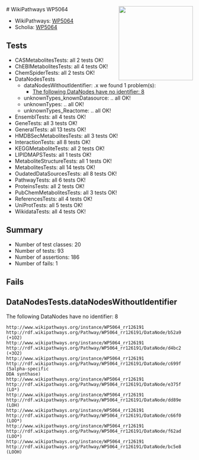 <img style="float: right; width: 200px" src="https://upload.wikimedia.org/wikipedia/commons/thumb/8/83/Wplogo_with_text_500.png/640px-Wplogo_with_text_500.png" />
# WikiPathways WP5064

* WikiPathways: [WP5064](https://wikipathways.org/pathways/WP5064)
* Scholia: [WP5064](https://scholia.toolforge.org/wikipathways/WP5064)
## Tests
* CASMetabolitesTests: all 2 tests OK!
* ChEBIMetabolitesTests: all 4 tests OK!
* ChemSpiderTests: all 2 tests OK!
* DataNodesTests
    * dataNodesWithoutIdentifier: .x we found 1 problem(s):
        * [The following DataNodes have no identifier: 8](#d2d32fa7)
    * unknownTypes_knownDatasource: .. all OK!
    * unknownTypes: .. all OK!
    * unknownTypes_Reactome: .. all OK!
* EnsemblTests: all 4 tests OK!
* GeneTests: all 3 tests OK!
* GeneralTests: all 13 tests OK!
* HMDBSecMetabolitesTests: all 3 tests OK!
* InteractionTests: all 8 tests OK!
* KEGGMetaboliteTests: all 2 tests OK!
* LIPIDMAPSTests: all 1 tests OK!
* MetaboliteStructureTests: all 1 tests OK!
* MetabolitesTests: all 14 tests OK!
* OudatedDataSourcesTests: all 8 tests OK!
* PathwayTests: all 6 tests OK!
* ProteinsTests: all 2 tests OK!
* PubChemMetabolitesTests: all 3 tests OK!
* ReferencesTests: all 4 tests OK!
* UniProtTests: all 5 tests OK!
* WikidataTests: all 4 tests OK!


## Summary

* Number of test classes: 20
* Number of tests: 93
* Number of assertions: 186
* Number of fails: 1

## Fails

<a name="d2d32fa7" />

## DataNodesTests.dataNodesWithoutIdentifier

The following DataNodes have no identifier: 8
```
http://www.wikipathways.org/instance/WP5064_rr126191 http://rdf.wikipathways.org/Pathway/WP5064_rr126191/DataNode/b52a9 (+1O2)
http://www.wikipathways.org/instance/WP5064_rr126191 http://rdf.wikipathways.org/Pathway/WP5064_rr126191/DataNode/d4bc2 (+3O2)
http://www.wikipathways.org/instance/WP5064_rr126191 http://rdf.wikipathways.org/Pathway/WP5064_rr126191/DataNode/c699f (5alpha-specific
DDA synthase)
http://www.wikipathways.org/instance/WP5064_rr126191 http://rdf.wikipathways.org/Pathway/WP5064_rr126191/DataNode/e375f (LO*)
http://www.wikipathways.org/instance/WP5064_rr126191 http://rdf.wikipathways.org/Pathway/WP5064_rr126191/DataNode/dd89e (LOH)
http://www.wikipathways.org/instance/WP5064_rr126191 http://rdf.wikipathways.org/Pathway/WP5064_rr126191/DataNode/c66f0 (LOO*)
http://www.wikipathways.org/instance/WP5064_rr126191 http://rdf.wikipathways.org/Pathway/WP5064_rr126191/DataNode/f62ad (LOO*)
http://www.wikipathways.org/instance/WP5064_rr126191 http://rdf.wikipathways.org/Pathway/WP5064_rr126191/DataNode/bc5e8 (LOOH)
```

